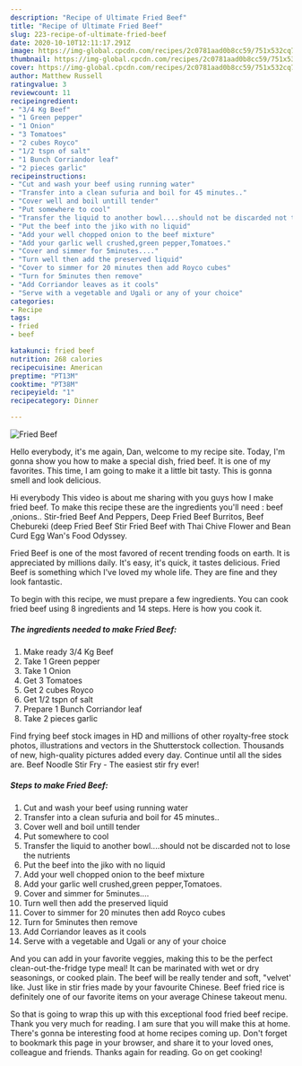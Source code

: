 ```yaml
---
description: "Recipe of Ultimate Fried Beef"
title: "Recipe of Ultimate Fried Beef"
slug: 223-recipe-of-ultimate-fried-beef
date: 2020-10-10T12:11:17.291Z
image: https://img-global.cpcdn.com/recipes/2c0781aad0b8cc59/751x532cq70/fried-beef-recipe-main-photo.jpg
thumbnail: https://img-global.cpcdn.com/recipes/2c0781aad0b8cc59/751x532cq70/fried-beef-recipe-main-photo.jpg
cover: https://img-global.cpcdn.com/recipes/2c0781aad0b8cc59/751x532cq70/fried-beef-recipe-main-photo.jpg
author: Matthew Russell
ratingvalue: 3
reviewcount: 11
recipeingredient:
- "3/4 Kg Beef"
- "1 Green pepper"
- "1 Onion"
- "3 Tomatoes"
- "2 cubes Royco"
- "1/2 tspn of salt"
- "1 Bunch Corriandor leaf"
- "2 pieces garlic"
recipeinstructions:
- "Cut and wash your beef using running water"
- "Transfer into a clean sufuria and boil for 45 minutes.."
- "Cover well and boil untill tender"
- "Put somewhere to cool"
- "Transfer the liquid to another bowl....should not be discarded not to lose the nutrients"
- "Put the beef into the jiko with no liquid"
- "Add your well chopped onion to the beef mixture"
- "Add your garlic well crushed,green pepper,Tomatoes."
- "Cover and simmer for 5minutes...."
- "Turn well then add the preserved liquid"
- "Cover to simmer for 20 minutes then add Royco cubes"
- "Turn for 5minutes then remove"
- "Add Corriandor leaves as it cools"
- "Serve with a vegetable and Ugali or any of your choice"
categories:
- Recipe
tags:
- fried
- beef

katakunci: fried beef 
nutrition: 268 calories
recipecuisine: American
preptime: "PT13M"
cooktime: "PT38M"
recipeyield: "1"
recipecategory: Dinner

---
```



![Fried Beef](https://img-global.cpcdn.com/recipes/2c0781aad0b8cc59/751x532cq70/fried-beef-recipe-main-photo.jpg)

Hello everybody, it's me again, Dan, welcome to my recipe site. Today, I'm gonna show you how to make a special dish, fried beef. It is one of my favorites. This time, I am going to make it a little bit tasty. This is gonna smell and look delicious.

Hi everybody This video is about me sharing with you guys how I make fried beef. To make this recipe these are the ingredients you&#39;ll need : beef ,onions.. Stir-fried Beef And Peppers, Deep Fried Beef Burritos, Beef Chebureki (deep Fried Beef Stir Fried Beef with Thai Chive Flower and Bean Curd Egg Wan&#39;s Food Odyssey.

Fried Beef is one of the most favored of recent trending foods on earth. It is appreciated by millions daily. It's easy, it's quick, it tastes delicious. Fried Beef is something which I've loved my whole life. They are fine and they look fantastic.


To begin with this recipe, we must prepare a few ingredients. You can cook fried beef using 8 ingredients and 14 steps. Here is how you cook it.

<!--inarticleads1-->

##### The ingredients needed to make Fried Beef:

1. Make ready 3/4 Kg Beef
1. Take 1 Green pepper
1. Take 1 Onion
1. Get 3 Tomatoes
1. Get 2 cubes Royco
1. Get 1/2 tspn of salt
1. Prepare 1 Bunch Corriandor leaf
1. Take 2 pieces garlic


Find frying beef stock images in HD and millions of other royalty-free stock photos, illustrations and vectors in the Shutterstock collection. Thousands of new, high-quality pictures added every day. Continue until all the sides are. Beef Noodle Stir Fry - The easiest stir fry ever! 

<!--inarticleads2-->

##### Steps to make Fried Beef:

1. Cut and wash your beef using running water
1. Transfer into a clean sufuria and boil for 45 minutes..
1. Cover well and boil untill tender
1. Put somewhere to cool
1. Transfer the liquid to another bowl....should not be discarded not to lose the nutrients
1. Put the beef into the jiko with no liquid
1. Add your well chopped onion to the beef mixture
1. Add your garlic well crushed,green pepper,Tomatoes.
1. Cover and simmer for 5minutes....
1. Turn well then add the preserved liquid
1. Cover to simmer for 20 minutes then add Royco cubes
1. Turn for 5minutes then remove
1. Add Corriandor leaves as it cools
1. Serve with a vegetable and Ugali or any of your choice


And you can add in your favorite veggies, making this to be the perfect clean-out-the-fridge type meal! It can be marinated with wet or dry seasonings, or cooked plain. The beef will be really tender and soft, &#34;velvet&#39; like. Just like in stir fries made by your favourite Chinese. Beef fried rice is definitely one of our favorite items on your average Chinese takeout menu. 

So that is going to wrap this up with this exceptional food fried beef recipe. Thank you very much for reading. I am sure that you will make this at home. There's gonna be interesting food at home recipes coming up. Don't forget to bookmark this page in your browser, and share it to your loved ones, colleague and friends. Thanks again for reading. Go on get cooking!
